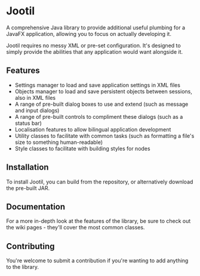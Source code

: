 Jootil
=====
A comprehensive Java library to provide additional useful plumbing for a JavaFX application, allowing you to focus on actually developing it.

Jootil requires no messy XML or pre-set configuration. It's designed to simply provide the abilities that any application would want alongside it.

Features
-----
- Settings manager to load and save application settings in XML files
- Objects manager to load and save persistent objects between sessions, also in XML files
- A range of pre-built dialog boxes to use and extend (such as message and input dialogs)
- A range of pre-built controls to compliment these dialogs (such as a status bar)
- Localisation features to allow bilingual application development
- Utility classes to facilitate with common tasks (such as formatting a file's size to something human-readable)
- Style classes to facilitate with building styles for nodes

Installation
-----
To install Jootil, you can build from the repository, or alternatively download the pre-built JAR.

Documentation
-----
For a more in-depth look at the features of the library, be sure to check out the wiki pages - they'll cover the most common classes.

Contributing
-----
You're welcome to submit a contribution if you're wanting to add anything to the library.